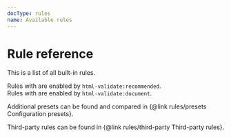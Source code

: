 ```yaml
---
docType: rules
name: Available rules
---
```


# Rule reference

This is a list of all built-in rules.

Rules with <span class="fa-solid fa-check"></span> are enabled by `html-validate:recommended`.<br>
Rules with <span class="fa-solid fa-file-lines"></span> are enabled by `html-validate:document`.

Additional presets can be found and compared in {@link rules/presets Configuration presets}.

Third-party rules can be found in {@link rules/third-party Third-party rules}.
